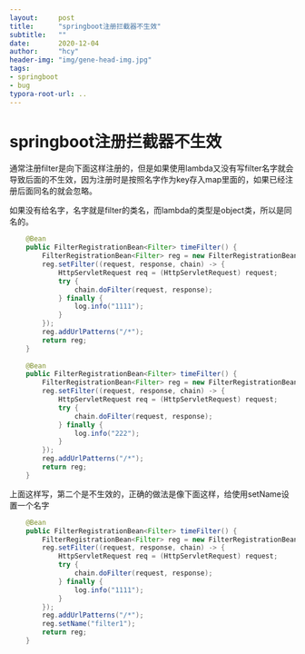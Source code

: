 ```yaml
---
layout:     post
title:      "springboot注册拦截器不生效"
subtitle:   ""
date:       2020-12-04
author:     "hcy"
header-img: "img/gene-head-img.jpg"
tags:
- springboot
- bug
typora-root-url: ..
---
```




# springboot注册拦截器不生效



​		通常注册filter是向下面这样注册的，但是如果使用lambda又没有写filter名字就会导致后面的不生效，因为注册时是按照名字作为key存入map里面的，如果已经注册后面同名的就会忽略。

如果没有给名字，名字就是filter的类名，而lambda的类型是object类，所以是同名的。



```java
    @Bean
    public FilterRegistrationBean<Filter> timeFilter() {
        FilterRegistrationBean<Filter> reg = new FilterRegistrationBean<>();
        reg.setFilter((request, response, chain) -> {
            HttpServletRequest req = (HttpServletRequest) request;
            try {
                chain.doFilter(request, response);
            } finally {
                log.info("1111");
            }
        });
        reg.addUrlPatterns("/*");
        return reg;
    }
	
	@Bean
    public FilterRegistrationBean<Filter> timeFilter() {
        FilterRegistrationBean<Filter> reg = new FilterRegistrationBean<>();
        reg.setFilter((request, response, chain) -> {
            HttpServletRequest req = (HttpServletRequest) request;
            try {
                chain.doFilter(request, response);
            } finally {
                log.info("222");
            }
        });
        reg.addUrlPatterns("/*");
        return reg;
    }
```



上面这样写，第二个是不生效的，正确的做法是像下面这样，给使用setName设置一个名字

```java
	@Bean
    public FilterRegistrationBean<Filter> timeFilter() {
        FilterRegistrationBean<Filter> reg = new FilterRegistrationBean<>();
        reg.setFilter((request, response, chain) -> {
            HttpServletRequest req = (HttpServletRequest) request;
            try {
                chain.doFilter(request, response);
            } finally {
                log.info("1111");
            }
        });
        reg.addUrlPatterns("/*");
        reg.setName("filter1");
        return reg;
    }
```










